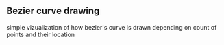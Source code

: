 ## Bezier curve drawing

simple vizualization of how bezier's curve is drawn depending on count of points and their location

